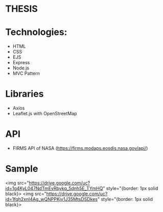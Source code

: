 # THESIS

# Technologies:
- HTML
- CSS
- EJS
- Express
- Node.js
- MVC Pattern

# Libraries
- Axios
- Leaflet.js with OpenStreetMap

# API
- FIRMS API of NASA (https://firms.modaps.eosdis.nasa.gov/api/)

# Sample
<img src="https://drive.google.com/uc?id=1g4KyL047NdTmEvRbykq_5dnh5E_TYmHQ" style="{border: 1px solid black}>
<img src="https://drive.google.com/uc?id=1fqh2xnl4Ag_wQNPPKjy1J35MtsDSDkes" style="{border: 1px solid black}>

